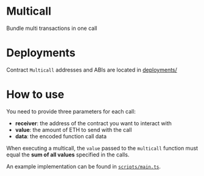 # Multicall
Bundle multi transactions in one call

# Deployments
Contract `Multicall` addresses and ABIs are located in [deployments/](./deployments)

# How to use
You need to provide three parameters for each call:  
- **receiver**: the address of the contract you want to interact with  
- **value**: the amount of ETH to send with the call  
- **data**: the encoded function call data  

When executing a multicall, the `value` passed to the `multicall` function must equal the **sum of all values** specified in the calls.  

An example implementation can be found in [`scripts/main.ts`](./scripts/main.ts).